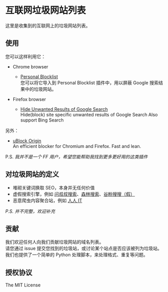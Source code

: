 # 互联网垃圾网站列表

这里是收集到的互联网上的垃圾网站列表。

## 使用
您可以这样利用它：

* Chrome browser
  * [Personal Blocklist](https://chrome.google.com/webstore/detail/nolijncfnkgaikbjbdaogikpmpbdcdef)    
    您可以将它导入到 Personal Blocklist 插件中，用以屏蔽 Google 搜索结果中的垃圾网站。  

* Firefox  browser
  * [Hide Unwanted Results of Google Search](https://addons.mozilla.org/en-US/firefox/addon/hide-unwanted-results-of-go/)  
    Hide(block) site specific unwanted results of Google Search Also support Bing Search  

另外：
* [uBlock Origin](https://github.com/gorhill/uBlock)  
  An efficient blocker for Chromium and Firefox. Fast and lean.  

P.S.
*我并不是一个 FF 用户，希望您能帮助我找到更多更好用的这类插件*

## 对垃圾网站的定义

* 堆砌关键词换取 SEO，本身并无任何价值
* 虚假搜索引擎，例如 [问叔叔搜索](http://wenshushu.com/?q=abc)、[森林搜索](http://senlinso.com/k/abc)、[谷粉搜搜（假）](http://gfsoso.99lb.net/)
* 恶意爬虫内容聚合站，例如 [人人 IT](http://fanli7.net/index.html)

*P.S. 并不完整，欢迎补充*

## 贡献

我们欢迎任何人向我们贡献垃圾网站的域名列表。  
请您通过 issue 提交您找到的垃圾站，或讨论某个站点是否应该被列为垃圾站。
我们也提供了一个简单的 Python 处理脚本，来处理格式、重复等问题。

## 授权协议

The MIT License

